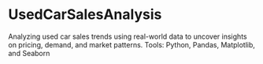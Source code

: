 # UsedCarSalesAnalysis
Analyzing used car sales trends using real-world data to uncover insights on pricing, demand, and market patterns. Tools: Python, Pandas, Matplotlib, and Seaborn
